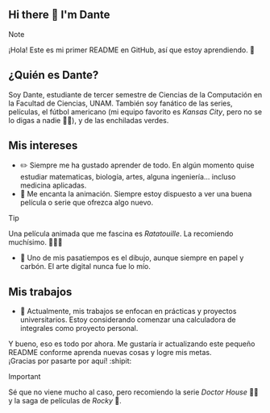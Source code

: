 ## Hi there 👋 I'm Dante

<!--
**DanteMezcal/DanteMezcal** is a ✨ _special_ ✨ repository because its `README.md` (this file) appears on your GitHub profile.

Here are some ideas to get you started:

- 🔭 I’m currently working on ...
- 🌱 I’m currently learning ...
- 👯 I’m looking to collaborate on ...
- 🤔 I’m looking for help with ...
- 💬 Ask me about ...
- 📫 How to reach me: ...
- 😄 Pronouns: ...
- ⚡ Fun fact: ...
Let the world know a little bit more about you! What are you interested in learning? What are you working on? What's your favorite hobby? 
-->
> [!NOTE]
> ¡Hola! Este es mi primer README en GitHub, así que estoy aprendiendo. 📖

## ¿Quién es Dante?
Soy Dante, estudiante de tercer semestre de Ciencias de la Computación en la Facultad de Ciencias, UNAM. También soy fanático de las series, películas, el fútbol americano (mi equipo favorito es _Kansas City_, pero no se lo digas a nadie 🕵️‍♂️), y de las enchiladas verdes.

## Mis intereses
+ ✏️ Siempre me ha gustado aprender de todo. En algún momento quise estudiar matematicas, biología, artes, alguna ingeniería... incluso medicina aplicadas.
+ 📓 Me encanta la animación. Siempre estoy dispuesto a ver una buena película o serie que ofrezca algo nuevo.

> [!TIP]
> Una película animada que me fascina es _Ratatouille_. La recomiendo muchísimo. 🐀👨‍🍳

+ 🎨 Uno de mis pasatiempos es el dibujo, aunque siempre en papel y carbón. El arte digital nunca fue lo mío.

## Mis trabajos
+ 📝 Actualmente, mis trabajos se enfocan en prácticas y proyectos universitarios. Estoy considerando comenzar una calculadora de integrales como proyecto personal.

Y bueno, eso es todo por ahora. Me gustaría ir actualizando este pequeño README conforme aprenda nuevas cosas y logre mis metas.  
¡Gracias por pasarte por aquí! :shipit:

> [!IMPORTANT]
> Sé que no viene mucho al caso, pero recomiendo la serie _Doctor House_ 👨‍⚕️ y la saga de películas de _Rocky_ 🥊.

